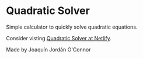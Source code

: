 # Quadratic Solver

Simple calculator to quickly solve quadratic equations.

Consider visting [Quadratic Solver at Netlify](https://quadraticsolver.netlify.app/).

Made by Joaquín Jordán O'Connor
